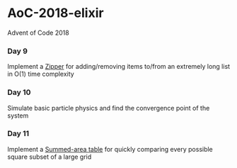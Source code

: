 # AoC-2018-elixir
Advent of Code 2018
   
### Day 9   
Implement a [Zipper](https://en.wikipedia.org/wiki/Zipper_(data_structure)) for adding/removing items to/from an extremely long list in O(1) time complexity   
   
### Day 10   
Simulate basic particle physics and find the convergence point of the system   
   
### Day 11   
Implement a [Summed-area table](https://en.wikipedia.org/wiki/Summed-area_table) for quickly comparing every possible square subset of a large grid   
